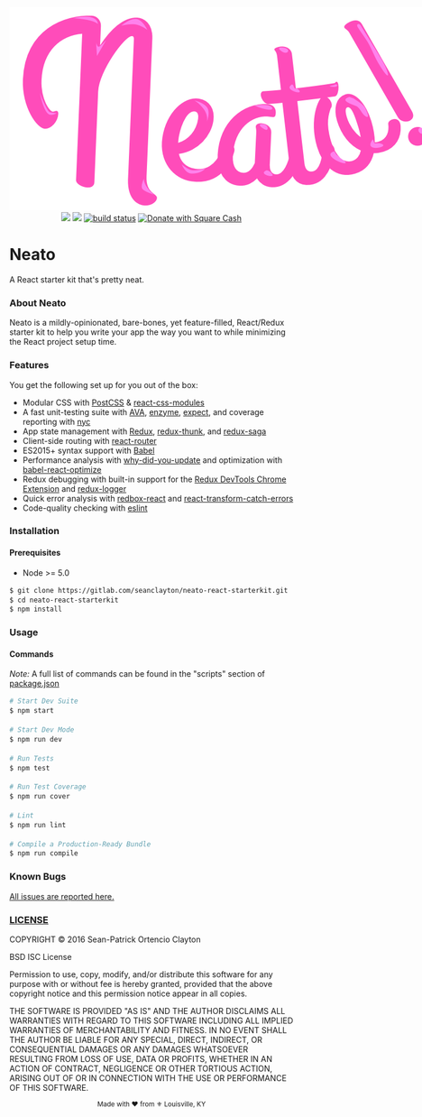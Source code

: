 <div align="center">
  <img style="max-width:768px;" src="logo.png" />
  <br />
  <!-- Dependency Status -->
  <a href="https://david-dm.org/sean-clayton/neato-react-starterkit" title="Dependency status"><img src="https://david-dm.org/sean-clayton/neato-react-starterkit.svg"/></a>
  <!-- devDependency Status -->
  <a href="https://david-dm.org/sean-clayton/neato-react-starterkit#info=devDependencies" title="devDependency status"><img src="https://david-dm.org/sean-clayton/neato-react-starterkit/dev-status.svg"/></a>
  <!-- Build Status -->
  <a href="https://gitlab.com/seanclayton/neato-react-starterkit/commits/master"><img alt="build status" src="https://gitlab.com/seanclayton/neato-react-starterkit/badges/master/build.svg" /></a>
  <!-- Donations -->
  <a href="https://cash.me/$seanc">
    <img src="https://img.shields.io/badge/square-donate-green.svg" alt="Donate with Square Cash" />
  </a>
</div>

# Neato
A React starter kit that's pretty neat.

### About Neato

Neato is a mildly-opinionated, bare-bones, yet feature-filled, React/Redux starter kit to help you write your app the way you want to while minimizing the React project setup time.

### Features

You get the following set up for you out of the box:

- Modular CSS with [PostCSS] &amp; [react-css-modules]
- A fast unit-testing suite with [AVA], [enzyme], [expect], and coverage reporting with [nyc]
- App state management with [Redux], [redux-thunk], and [redux-saga]
- Client-side routing with [react-router]
- ES2015+ syntax support with [Babel]
- Performance analysis with [why-did-you-update] and optimization with [babel-react-optimize]
- Redux debugging with built-in support for the [Redux DevTools Chrome Extension] and [redux-logger]
- Quick error analysis with [redbox-react] and [react-transform-catch-errors]
- Code-quality checking with [eslint]

[PostCSS]: http://postcss.org/
[react-css-modules]: https://github.com/gajus/react-css-modules
[AVA]: https://github.com/avajs/ava
[enzyme]: http://airbnb.io/enzyme/
[expect]: https://github.com/mjackson/expect
[Redux]: http://redux.js.org/
[redux-thunk]: https://github.com/gaearon/redux-thunk
[redux-saga]: http://yelouafi.github.io/redux-saga/
[react-router]: https://github.com/reactjs/react-router
[nyc]: https://github.com/bcoe/nyc
[Babel]: https://babeljs.io/
[why-did-you-update]: https://github.com/garbles/why-did-you-update
[babel-react-optimize]: https://github.com/thejameskyle/babel-react-optimize
[Redux DevTools Chrome Extension]: https://chrome.google.com/webstore/detail/redux-devtools/lmhkpmbekcpmknklioeibfkpmmfibljd
[redux-logger]: https://github.com/theaqua/redux-logger
[redbox-react]: https://github.com/KeywordBrain/redbox-react
[react-transform-catch-errors]: https://github.com/gaearon/react-transform-catch-errors
[eslint]: http://eslint.org/

### Installation

#### Prerequisites

- Node >= 5.0

```sh
$ git clone https://gitlab.com/seanclayton/neato-react-starterkit.git
$ cd neato-react-starterkit
$ npm install
```

### Usage

#### Commands

_Note:_ A full list of commands can be found in the "scripts" section of [package.json](package.json)

```sh
# Start Dev Suite
$ npm start

# Start Dev Mode
$ npm run dev

# Run Tests
$ npm test

# Run Test Coverage
$ npm run cover

# Lint
$ npm run lint

# Compile a Production-Ready Bundle
$ npm run compile
```

### Known Bugs

[All issues are reported here.](https://gitlab.com/seanclayton/neato-react-starterkit/issues)

### [LICENSE](LICENSE)

COPYRIGHT &copy; 2016 Sean-Patrick Ortencio Clayton

BSD ISC License

Permission to use, copy, modify, and/or distribute this software for any
purpose with or without fee is hereby granted, provided that the above
copyright notice and this permission notice appear in all copies.

THE SOFTWARE IS PROVIDED "AS IS" AND THE AUTHOR DISCLAIMS ALL WARRANTIES
WITH REGARD TO THIS SOFTWARE INCLUDING ALL IMPLIED WARRANTIES OF
MERCHANTABILITY AND FITNESS. IN NO EVENT SHALL THE AUTHOR BE LIABLE FOR
ANY SPECIAL, DIRECT, INDIRECT, OR CONSEQUENTIAL DAMAGES OR ANY DAMAGES
WHATSOEVER RESULTING FROM LOSS OF USE, DATA OR PROFITS, WHETHER IN AN
ACTION OF CONTRACT, NEGLIGENCE OR OTHER TORTIOUS ACTION, ARISING OUT OF
OR IN CONNECTION WITH THE USE OR PERFORMANCE OF THIS SOFTWARE.

<div align="center">
  <sup>Made with ♥️ from ⚜ Louisville, KY</sup>
</div>
